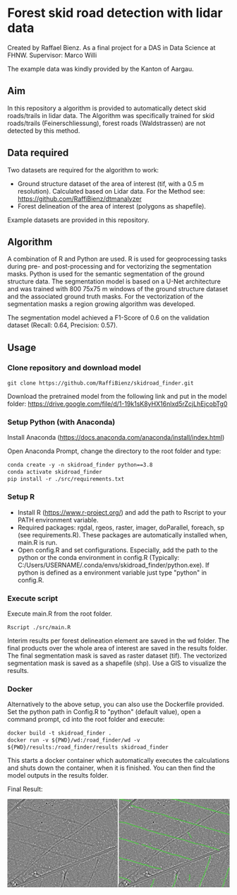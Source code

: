 # Forest skid road detection with lidar data
Created by Raffael Bienz. As a final project for a DAS in Data Science at FHNW. Supervisor: Marco Willi

The example data was kindly provided by the Kanton of Aargau.

## Aim
In this repository a algorithm is provided to automatically detect skid roads/trails in lidar data. The Algorithm was specifically trained for skid roads/trails (Feinerschliessung), forest roads (Waldstrassen) are not detected by this method.

## Data required
Two datasets are required for the algorithm to work:
- Ground structure dataset of the area of interest (tif, with a 0.5 m resolution). Calculated based on Lidar data. For the Method see: https://github.com/RaffiBienz/dtmanalyzer
- Forest delineation of the area of interest (polygons as shapefile).

Example datasets are provided in this repository.

## Algorithm
A combination of R and Python are used. R is used for geoprocessing tasks during pre- and post-processing and for vectorizing the segmentation masks. Python is used for the semantic segmentation of the ground structure data. The segmentation model is based on a U-Net architecture and was trained with 800 75x75 m windows of the ground structure dataset and the associated ground truth masks. For the vectorization of the segmentation masks a region growing algorithm was developed.

The segmentation model achieved a F1-Score of 0.6 on the validation dataset (Recall: 0.64, Precision: 0.57).

## Usage

### Clone repository and download model
```
git clone https://github.com/RaffiBienz/skidroad_finder.git
```

Download the pretrained model from the following link and put in the model folder: https://drive.google.com/file/d/1-19k1sK8yHX16nlxd5rZcjLhEjcobTg0

### Setup Python (with Anaconda)

Install Anaconda (https://docs.anaconda.com/anaconda/install/index.html)

Open Anaconda Prompt, change the directory to the root folder and type:
```
conda create -y -n skidroad_finder python==3.8
conda activate skidroad_finder
pip install -r ./src/requirements.txt
```

### Setup R
- Install R (https://www.r-project.org/) and add the path to Rscript to your PATH environment variable.
- Required packages: rgdal, rgeos, raster, imager, doParallel, foreach, sp (see requirements.R). These packages are automatically installed when, main.R is run.
- Open config.R and set configurations. Especially, add the path to the python or the conda environment in config.R (Typically: C:/Users/USERNAME/.conda/envs/skidroad_finder/python.exe). If python is defined as a environment variable just type "python" in config.R.

### Execute script
Execute main.R from the root folder. 

```
Rscript ./src/main.R
```

Interim results per forest delineation element are saved in the wd folder. The final products over the whole area of interest are saved in the results folder. The final segmentation mask is saved as raster dataset (tif). The vectorized segmentation mask is saved as a shapefile (shp). Use a GIS to visualize the results.

### Docker
Alternatively to the above setup, you can also use the Dockerfile provided. Set the python path in Config.R to "python" (default value), open a command prompt, cd into the root folder and execute:

```
docker build -t skidroad_finder .
docker run -v ${PWD}/wd:/road_finder/wd -v ${PWD}/results:/road_finder/results skidroad_finder
```

This starts a docker container which automatically executes the calculations and shuts down the container, when it is finished. You can then find the model outputs in the results folder.

Final Result:

![](example.jpg)